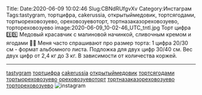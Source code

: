 Title:
Date:2020-06-09 10:02:46
Slug:CBNdRUfgvXv
Category:Инстаграм
Tags:tastygram, тортцифра, cakerussia, открытыймедовик, тортсягодами, тортыореховозуево, ореховозуевоторт, тортназаказореховозуево, тортореховозуево
image:2020-06-09_10-02-46_UTC_tntl.jpg
Торт цифра 3️⃣5️⃣
Медовый красавчик с малиновой начинкой,  сливочным кремом и ягодами 🍒🍓
Меня часто спрашивают про размер торта:
1 цифра 20/30 см - формат альбомного листа.
Подложка для двух цифр 30/40 см.
Вес двух цифр от 2,4 кг до 3 кг. В зависимости от количества коржей.
___________________________________
[tastygram]({tag}tastygram) [тортцифра]({tag}тортцифра) [cakerussia]({tag}cakerussia) [открытыймедовик]({tag}открытыймедовик) [тортсягодами]({tag}тортсягодами) [тортыореховозуево]({tag}тортыореховозуево) [ореховозуевоторт]({tag}ореховозуевоторт) [тортназаказореховозуево]({tag}тортназаказореховозуево) [тортореховозуево]({tag}тортореховозуево)
![instagram]({attach}images/2020-06-09_10-02-46_UTC.jpg)
